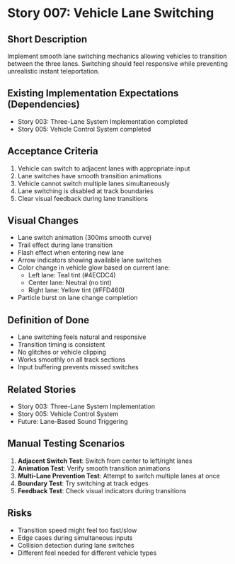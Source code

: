 # Story 007: Vehicle Lane Switching

## Short Description
Implement smooth lane switching mechanics allowing vehicles to transition between the three lanes. Switching should feel responsive while preventing unrealistic instant teleportation.

## Existing Implementation Expectations (Dependencies)
- Story 003: Three-Lane System Implementation completed
- Story 005: Vehicle Control System completed

## Acceptance Criteria
1. Vehicle can switch to adjacent lanes with appropriate input
2. Lane switches have smooth transition animations
3. Vehicle cannot switch multiple lanes simultaneously
4. Lane switching is disabled at track boundaries
5. Clear visual feedback during lane transitions

## Visual Changes
- Lane switch animation (300ms smooth curve)
- Trail effect during lane transition
- Flash effect when entering new lane
- Arrow indicators showing available lane switches
- Color change in vehicle glow based on current lane:
  - Left lane: Teal tint (#4ECDC4)
  - Center lane: Neutral (no tint)
  - Right lane: Yellow tint (#FFD460)
- Particle burst on lane change completion

## Definition of Done
- Lane switching feels natural and responsive
- Transition timing is consistent
- No glitches or vehicle clipping
- Works smoothly on all track sections
- Input buffering prevents missed switches

## Related Stories
- Story 003: Three-Lane System Implementation
- Story 005: Vehicle Control System
- Future: Lane-Based Sound Triggering

## Manual Testing Scenarios
1. **Adjacent Switch Test**: Switch from center to left/right lanes
2. **Animation Test**: Verify smooth transition animations
3. **Multi-Lane Prevention Test**: Attempt to switch multiple lanes at once
4. **Boundary Test**: Try switching at track edges
5. **Feedback Test**: Check visual indicators during transitions

## Risks
- Transition speed might feel too fast/slow
- Edge cases during simultaneous inputs
- Collision detection during lane switches
- Different feel needed for different vehicle types